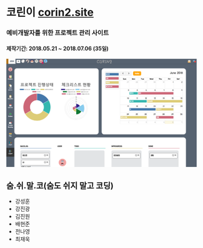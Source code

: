 # 코린이 [corin2.site](http://corin2.site)
### 예비개발자를 위한 프로젝트 관리 사이트
#### 제작기간: 2018.05.21 ~ 2018.07.06 (35일)
![corin2-dashboard](src/main/webapp/resources/images/main/corin2-dashboard.png)

## 숨.쉬.말.코(숨도 쉬지 말고 코딩)

* 강성훈
* 강진광
* 김진원
* 배현준
* 전나영
* 최재욱
